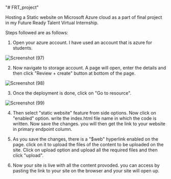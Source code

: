 "# FRT_project" 

Hosting a Static website on Microsoft Azure cloud as a part of final project in my Future Ready Talent Virtual Internship.

Steps followed are as follows:

1. Open your azure account. I have used an account that is azure for students.

![Screenshot (97)](https://user-images.githubusercontent.com/66512043/149665179-c8eedb98-fb57-49b6-b7ce-7e099053db79.png)


2. Now navigate to storage account. A page will open, enter the details and then click "Review + create" button at bottom of the page.

![Screenshot (98)](https://user-images.githubusercontent.com/66512043/149665291-ccd292ac-c3b8-42fa-b818-c4a3ab5af08f.png)


3. Once the deployment is done, click on "Go to resource". 

![Screenshot (99)](https://user-images.githubusercontent.com/66512043/149665298-b21e4240-c237-45f6-a67d-9659a457a47b.png)


4. Then select "static website" feature from side options. Now click on "enabled" option. write the index.html file name in which the code is written. Now save the changes. you will then get the link to your website in primary endpoint column.



5. As you save the changes, there is a "$web" hyperlink enabled on the page. click on it to upload the files of the content to be uploaded on the site.  Click on upload option and upload all the required files and then click "upload".


6. Now your site is live with all the content provoded. you can access by pasting the link to your site on the browser and your site will open up.
